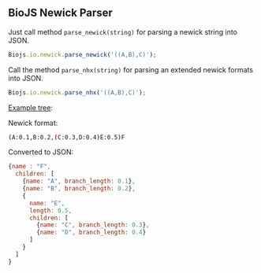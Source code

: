 BioJS Newick Parser 
----------
Just call method `parse_newick(string)` for parsing a newick string into JSON. 

```javascript
Biojs.io.newick.parse_newick('((A,B),C)');
```

Call the method `parse_nhx(string)` for parsing an extended newick formats into JSON.

```javascript
Biojs.io.newick.parse_nhx('((A,B),C)');
```

[Example tree](http://en.wikipedia.org/wiki/Newick_format):

Newick format:

```sh
(A:0.1,B:0.2,(C:0.3,D:0.4)E:0.5)F
```

Converted to JSON:

```javascript
{name : "F",
  children: [
    {name: "A", branch_length: 0.1},
    {name: "B", branch_length: 0.2},
    {
      name: "E",
      length: 0.5,
      children: [
        {name: "C", branch_length: 0.3},
        {name: "D", branch_length: 0.4}
      ]
    }
  ]
}
```
